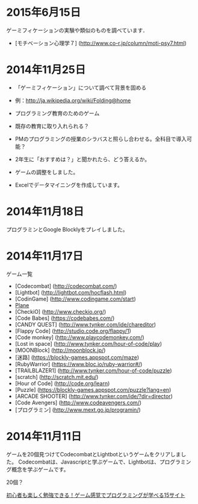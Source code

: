 # 2015年6月15日

ゲーミフィケーションの実験や類似のものを調べています．
* [モチベーション心理学７] (http://www.co-r.jp/column/moti-psy7.html)


# 2014年11月25日

* 「ゲーミフィケーション」について調べて背景を固める
* 例：http://ja.wikipedia.org/wiki/Folding@home
* プログラミング教育のためのゲーム
* 既存の教育に取り入れられる？
* PMのプログラミングの授業のシラバスと照らし合わせる。全科目で導入可能？
* 2年生に「おすすめは？」と聞かれたら、どう答えるか。

* ゲームの調整をしました。
* Excelでデータマイニングを作成しています。


# 2014年11月18日
プログラミンとGoogle Blocklyをプレイしました。



# 2014年11月17日
ゲーム一覧

* [Codecombat] (http://codecombat.com/)
* [Lightbot] (http://lightbot.com/hocflash.html)
* [CodinGame] (http://www.codingame.com/start)
* [Plane](https://blockly-demo.appspot.com/static/demos/plane/index.html)
* [CheckiO] (http://www.checkio.org/)
* [Code Babes] (https://codebabes.com/)
* [CANDY QUEST] (http://www.tynker.com/ide/chareditor)
* [Flappy Code] (http://studio.code.org/flappy/1)
* [Code monkey] (http://www.playcodemonkey.com/)
* [Lost in space] (http://www.tynker.com/hour-of-code/play)
* [MOONBlock] (http://moonblock.jp/)
* [迷路] (https://blockly-games.appspot.com/maze)
* [RubyWarrior] (https://www.bloc.io/ruby-warrior#/)
* [TRAILBLAZER1] (http://www.tynker.com/hour-of-code/puzzle)
* [scratch] (http://scratch.mit.edu/)
* [Hour of Code] (http://code.org/learn)
* [Puzzle] (https://blockly-games.appspot.com/puzzle?lang=en)
* [ARCADE SHOOTER] (http://www.tynker.com/ide/?dir=director)
* [Code Avengers] (http://www.codeavengers.com/)
* [プログラミン] (http://www.mext.go.jp/programin/)




# 2014年11月11日
ゲームを20個見つけてCodecombatとLightbotというゲームをクリアしました。
Codecombatは、Javascriptと学ぶゲームで、Lightbotは、プログラミング概念を学ぶゲームです。

20個？

[初心者も楽しく勉強できる！ゲーム感覚でプログラミングが学べる15サイト](http://paiza.hatenablog.com/entry/2014/10/15/%E5%88%9D%E5%BF%83%E8%80%85%E3%82%82%E6%A5%BD%E3%81%97%E3%81%8F%E5%8B%89%E5%BC%B7%E3%81%A7%E3%81%8D%E3%82%8B%EF%BC%81%E3%82%B2%E3%83%BC%E3%83%A0%E6%84%9F%E8%A6%9A%E3%81%A7%E3%83%97%E3%83%AD%E3%82%B0)